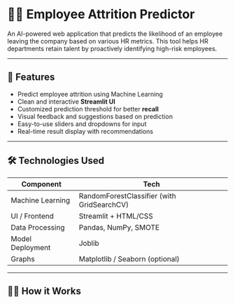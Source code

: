 # 🧑‍💼 Employee Attrition Predictor

An AI-powered web application that predicts the likelihood of an employee leaving the company based on various HR metrics. This tool helps HR departments retain talent by proactively identifying high-risk employees.

---

## 🚀 Features

- Predict employee attrition using Machine Learning
- Clean and interactive **Streamlit UI**
- Customized prediction threshold for better **recall**
- Visual feedback and suggestions based on prediction
- Easy-to-use sliders and dropdowns for input
- Real-time result display with recommendations

---

## 🛠️ Technologies Used

| Component         | Tech                             |
|------------------|----------------------------------|
| Machine Learning | RandomForestClassifier (with GridSearchCV) |
| UI / Frontend    | Streamlit + HTML/CSS             |
| Data Processing  | Pandas, NumPy, SMOTE              |
| Model Deployment | Joblib                           |
| Graphs           | Matplotlib / Seaborn (optional)  |

---

## 🧑‍💻 How it Works

1. Load trained model (`final_model.joblib`)
2. Accept employee inputs (satisfaction, evaluation, department, etc.)
3. Preprocess and one-hot encode values
4. Predict attrition risk using ML model
5. Display probability and recommended HR actions

---


## Install dependencies
  - pip install -r requirements.txt

## Run the Streamlit app
  - streamlit run app.py


